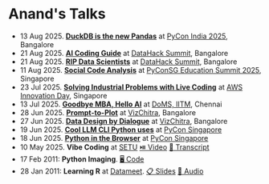 # Anand's Talks

- 13 Aug 2025. **[DuckDB is the new Pandas](2025-09-13-duckdb-is-the-new-pandas/ ":ignore")** at [PyCon India 2025](https://cfp.in.pycon.org/2025/talk/W8VJX3/), Bangalore
- 21 Aug 2025. **[AI Coding Guide](2025-08-21-ai-coding-guide/ ":ignore")** at [DataHack Summit](https://www.analyticsvidhya.com/datahacksummit/), Bangalore
- 21 Aug 2025. **[RIP Data Scientists](2025-08-21-rip-data-scientists/ ":ignore")** at [DataHack Summit](https://www.analyticsvidhya.com/datahacksummit/), Bangalore
- 11 Aug 2025. **[Social Code Analysis](2025-08-11-social-code-analysis/ ":ignore")** at [PyConSG Education Summit 2025](https://pycon.sg/edusummit.html), Singapore
- 23 Jul 2025. **[Solving Industrial Problems with Live Coding](2025-07-23-supply-chain-automl/ ":ignore")** at [AWS Innovation Day](https://pages.awscloud.com/aws-mfg-industrial-suppy-chain-innovation-day.html), Singapore
- 13 Jul 2025. **[Goodbye MBA, Hello AI](2025-07-13-goodbye-mba-hello-ai/ ":ignore")** at [DoMS, IITM](https://doms.iitm.ac.in/), Chennai
- 28 Jun 2025. **[Prompt-to-Plot](2025-06-28-prompt-to-plot/ ":ignore")** at [VizChitra](https://vizchitra.com/), Bangalore
- 27 Jun 2025. **[Data Design by Dialogue](2025-06-27-data-design-by-dialogue/ ":ignore")** at [VizChitra](https://vizchitra.com/), Bangalore
- 19 Jun 2025. **[Cool LLM CLI Python uses](2025-06-pycon-sg/llm-cli.md)** at [PyCon Singapore](https://pycon.sg/)
- 18 Jun 2025. **[Python in the Browser](2025-06-pycon-sg/ ":ignore")** at [PyCon Singapore](https://pycon.sg/)
- 10 May 2025. **Vibe Coding** at [SETU](https://setuschool.com/) [⏯️ Video](https://youtu.be/ODXSDbY12dg) [💬 Transcript](2025-05-10-vibe-coding/)
- 17 Feb 2011: **Python Imaging**. [🖥️ Code](python-imaging/index.html)
- 28 Jan 2011: **Learning R** at [Datameet](http://www.datameet.org/).
  [📋 Slides](https://github.com/sanand0/talks/releases/download/talks/2011-01-28-datameet-learning-r.pptx)
  [🎤 Audio](https://github.com/sanand0/talks/releases/download/talks/2011-01-28-datameet-learning-r.mp3)

<!--

Some talks are slides, audio, etc.
These are at https://github.com/sanand0/talks/releases/tag/talks

Created via: `gh release create talks --title "Talks"`

To add content:

```bash
gh release upload talks --clobber $FILENAME
```

-->
